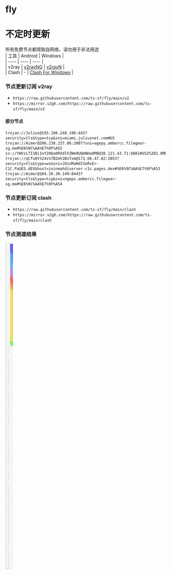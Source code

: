 # fly
# 不定时更新
所有免费节点都爬取自网络，请勿用于非法用途  
|  工具  | Android  | Windows  |  
|  ----  | ----   | ----  |  
| v2ray  | [v2rayNG](https://github.com/2dust/v2rayNG/releases) | [v2rayN](https://github.com/2dust/v2rayN/releases) |  
| Clash  | - | [Clash For Windows](https://github.com/2dust/clashN/releases) | 
  
### 节点更新订阅  v2ray
- `https://raw.githubusercontent.com/ts-sf/fly/main/v2`  
- `https://mirror.v2gh.com/https://raw.githubusercontent.com/ts-sf/fly/main/v2`  

#### 部分节点  
``` 
trojan://Julius@193.106.248.196:443?security=tls&type=tcp&sni=miami.juliusnet.com#US
trojan://Aimer@206.238.237.86:2087?sni=agepy.ambercc.filegear-sg.me#%E6%9C%AA%E7%9F%A52
ss://YWVzLTI1Ni1nY206a0RXdlhZWm9UQmNHa0M0@38.121.43.71:8881#US2%202.0MB%2Fs
trojan://qCfu8t%24s%7B2m%3BsTxm@172.66.47.62:2053?security=tls&type=ws&sni=JOinMaHdISeRvEr-C1C.PaGES.dEV&host=joinmahdiserver-c1c.pages.dev#%E6%9C%AA%E7%9F%A53
trojan://Aimer@104.20.30.149:8443?security=tls&type=tcp&sni=ngepz.ambercc.filegear-sg.me#%E6%9C%AA%E7%9F%A54
```
### 节点更新订阅  clash
- `https://raw.githubusercontent.com/ts-sf/fly/main/clash`  
- `https://mirror.v2gh.com/https://raw.githubusercontent.com/ts-sf/fly/main/clash`  

### 节点测速结果
![image](traffic.png)
